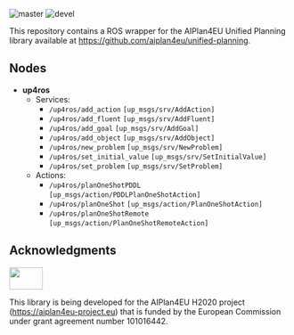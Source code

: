 ![master](https://github.com/aiplan4eu/UP4ROS/actions/workflows/master.yaml/badge.svg)
![devel](https://github.com/aiplan4eu/UP4ROS/actions/workflows/devel.yaml/badge.svg)

This repository contains a ROS wrapper for the AIPlan4EU Unified Planning library available at https://github.com/aiplan4eu/unified-planning.

## Nodes

* **up4ros**
  * Services:
    * `/up4ros/add_action` `[up_msgs/srv/AddAction]` 
    * `/up4ros/add_fluent` `[up_msgs/srv/AddFluent]` 
    * `/up4ros/add_goal` `[up_msgs/srv/AddGoal]` 
    * `/up4ros/add_object` `[up_msgs/srv/AddObject]` 
    * `/up4ros/new_problem` `[up_msgs/srv/NewProblem]` 
    * `/up4ros/set_initial_value` `[up_msgs/srv/SetInitialValue]` 
    * `/up4ros/set_problem` `[up_msgs/srv/SetProblem]`
  * Actions:
    * `/up4ros/planOneShotPDDL` `[up_msgs/action/PDDLPlanOneShotAction]`
    * `/up4ros/planOneShot` `[up_msgs/action/PlanOneShotAction]`
    * `/up4ros/planOneShotRemote` `[up_msgs/action/PlanOneShotRemoteAction]`

## Acknowledgments

<img src="https://www.aiplan4eu-project.eu/wp-content/uploads/2021/07/euflag.png" width="60" height="40">

This library is being developed for the AIPlan4EU H2020 project (https://aiplan4eu-project.eu) that is funded by the European Commission under grant agreement number 101016442.
